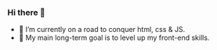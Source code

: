 ### Hi there 👋
- 🌱 I’m currently on a road to conquer html, css & JS.
- 🔭 My main long-term goal is to level up my front-end skills.

<!--
**psychonautweb/psychonautweb** is a ✨ _special_ ✨ repository because its `README.md` (this file) appears on your GitHub profile.

Here are some ideas to get you started:

- 🔭 I’m currently working on my front end development skills
- 🌱 I’m currently learning html, css & JS
- 👯 I’m looking to collaborate ...
- 🤔 I’m looking for help with ...
- 💬 Ask me about anything
- 📫 How to reach me: tbd
- 😄 Pronouns: ...
- ⚡ Fun fact: ...
-->
